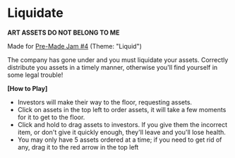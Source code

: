 # Liquidate

<b>ART ASSETS DO NOT BELONG TO ME</b>

Made for <a href="https://itch.io/jam/pre-made-jam-4">Pre-Made Jam #4</a> (Theme: "Liquid")

The company has gone under and you must liquidate your assets. Correctly distribute you assets in a timely manner, otherwise you'll find yourself in some legal trouble!

<b>[How to Play]</b>
  - Investors will make their way to the floor, requesting assets.
  - Click on assets in the top left to order assets, it will take a few moments for it to get to the floor.
  - Click and hold to drag assets to investors. If you give them the incorrect item, or don't give it quickly enough, they'll leave and you'll lose health.
  - You may only have 5 assets ordered at a time; if you need to get rid of any, drag it to the red arrow in the top left
